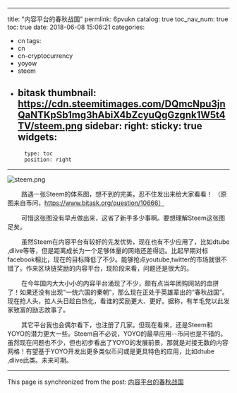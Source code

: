 
---
title: "内容平台的春秋战国"
permlink: 6pvukn
catalog: true
toc_nav_num: true
toc: true
date: 2018-06-08 15:06:21
categories:
- cn
tags:
- cn
- cn-cryptocurrency
- yoyow
- steem
- bitask
thumbnail: https://cdn.steemitimages.com/DQmcNpu3jnQaNTKpSb1mg3hAbiX4bZcyuQgGzgnk1W5t4TV/steem.png
sidebar:
    right:
        sticky: true
widgets:
    -
        type: toc
        position: right
---


![steem.png](https://cdn.steemitimages.com/DQmcNpu3jnQaNTKpSb1mg3hAbiX4bZcyuQgGzgnk1W5t4TV/steem.png)

&nbsp;&nbsp;&nbsp;&nbsp;&nbsp;&nbsp;&nbsp;&nbsp;路遇一张Steem的体系图，想不到的完美，忍不住发出来给大家看看！
（原图来自币问，https://www.bitask.org/question/10666）

&nbsp;&nbsp;&nbsp;&nbsp;&nbsp;&nbsp;&nbsp;&nbsp;可惜这张图没有早点做出来，这省了新手多少事啊。要想理解Steem这张图足矣。

&nbsp;&nbsp;&nbsp;&nbsp;&nbsp;&nbsp;&nbsp;&nbsp;虽然Steem在内容平台有较好的先发优势，现在也有不少应用了，比如dtube ,dlive等等，但是距离成长为一个足够体量的网络还差得远。比起早期对标facebook相比，现在的目标降低了不少。能够抢点youtube,twitter的市场就很不错了。作来区块链奖励的内容平台，现阶段来看，问题还是很大的。

&nbsp;&nbsp;&nbsp;&nbsp;&nbsp;&nbsp;&nbsp;&nbsp;在今年国内大大小小的内容平台涌现了不少，颇有点当年团购网站的血拼了！如果还没有出现“一统六国的秦朝”，那么现在正处于英雄辈出的“春秋战国”。现在抢人头，拉人头日趁白热化，看谁的奖励更大、更好。据称，有羊毛党以此发家致富的励志故事了。

&nbsp;&nbsp;&nbsp;&nbsp;&nbsp;&nbsp;&nbsp;&nbsp;其它平台我也会偶尔看下，也注册了几家。但现在看来，还是Steem和YOYO的潜力更大一些。Steem自不必说，YOYO的最早应用--币问也是不错的。虽然现在问题也不少，但也初步看出了YOYO的发展前景，那就是对接无数的内容网格！有望基于YOYO开发出更多类似币问或是更具特色的应用，比如dtube ,dlive此类。未来可期。

- - -

This page is synchronized from the post: [内容平台的春秋战国](https://steemit.com/@lemooljiang/6pvukn)
